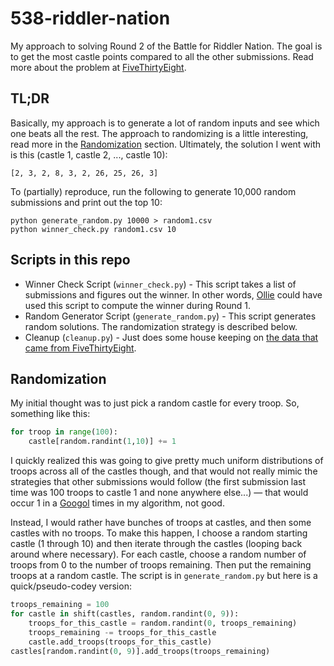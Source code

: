 # 538-riddler-nation

My approach to solving Round 2 of the Battle for Riddler Nation. The goal is to get the most castle points compared to all the other submissions. Read more about the problem at [FiveThirtyEight](http://fivethirtyeight.com/features/the-battle-for-riddler-nation-round-2/).

## TL;DR
Basically, my approach is to generate a lot of random inputs and see which one beats all the rest. The approach to randomizing is a little interesting, read more in the [Randomization](#randomization) section. Ultimately, the solution I went with is this (castle 1, castle 2, ..., castle 10):

```
[2, 3, 2, 8, 3, 2, 26, 25, 26, 3]
```

To (partially) reproduce, run the following to generate 10,000 random submissions and print out the top 10:
```
python generate_random.py 10000 > random1.csv
python winner_check.py random1.csv 10
```

## Scripts in this repo

 * Winner Check Script (`winner_check.py`) - This script takes a list of submissions and figures out the winner. In other words, [Ollie](https://twitter.com/ollie) could have used this script to compute the winner during Round 1.
 * Random Generator Script (`generate_random.py`) - This script generates random solutions. The randomization strategy is described below.
 * Cleanup (`cleanup.py`) - Just does some house keeping on [the data that came from FiveThirtyEight](https://github.com/fivethirtyeight/data/tree/master/riddler-castles).
 
## Randomization

My initial thought was to just pick a random castle for every troop. So, something like this:
```python
for troop in range(100):
    castle[random.randint(1,10)] += 1
```

I quickly realized this was going to give pretty much uniform distributions of troops across all of the castles though, and that would not really mimic the strategies that other submissions would follow (the first submission last time was 100 troops to castle 1 and none anywhere else...) — that would occur 1 in a [Googol](https://en.wikipedia.org/wiki/Googol) times in my algorithm, not good.

Instead, I would rather have bunches of troops at castles, and then some castles with no troops. To make this happen, I choose a random starting castle (1 through 10) and then iterate through the castles (looping back around where necessary). For each castle, choose a random number of troops from 0 to the number of troops remaining. Then put the remaining troops at a random castle. The script is in `generate_random.py` but here is a quick/pseudo-codey version:

```python
troops_remaining = 100
for castle in shift(castles, random.randint(0, 9)):
    troops_for_this_castle = random.randint(0, troops_remaining)
    troops_remaining -= troops_for_this_castle
    castle.add_troops(troops_for_this_castle)
castles[random.randint(0, 9)].add_troops(troops_remaining)
```
